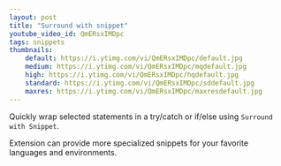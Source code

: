 ```yaml
---
layout: post
title: "Surround with snippet"
youtube_video_id: QmERsxIMDpc
tags: snippets
thumbnails:
    default: https://i.ytimg.com/vi/QmERsxIMDpc/default.jpg
    medium: https://i.ytimg.com/vi/QmERsxIMDpc/mqdefault.jpg
    high: https://i.ytimg.com/vi/QmERsxIMDpc/hqdefault.jpg
    standard: https://i.ytimg.com/vi/QmERsxIMDpc/sddefault.jpg
    maxres: https://i.ytimg.com/vi/QmERsxIMDpc/maxresdefault.jpg
---
```


Quickly wrap selected statements in a try/catch or if/else using `Surround with Snippet`.

Extension can provide more specialized snippets for your favorite languages and environments.